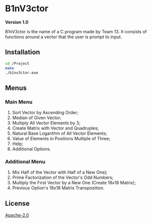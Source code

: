 # B1nV3ctor

**Version 1.0**

B1nV3ctor is the name of a C program made by Team 13.
It consists of functions around a vector that the user is prompt to input.

## Installation
```bash
cd /Project
make
./b1nv3ctor.exe
```

## Menus

### Main Menu
1. Sort Vector by Ascending Order;
2. Median of Given Vector;
3. Multiply All Vector Elements by 3;
4. Create Matrix with Vector and Quadruples;
5. Natural Base Logarithm of All Vector Elements;
6. Value of Elements in Positions Multiple of Three;
7. Help;
8. Additional Options.

### Additional Menu
1. Mix Half of the Vector with Half of a New One);
2. Prime Factorization of the Vector's Odd Numbers;
3. Multiply the First Vector by a New One (Create 18x18 Matrix);
4. Previous Option's 18x18 Matrix Transposition.

## License
[Apache-2.0](http://www.apache.org/licenses/LICENSE-2.0)
